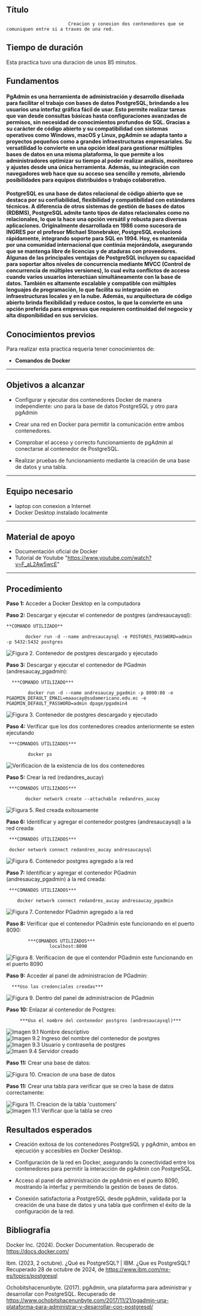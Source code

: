 

## Título
                           Creacion y conexion dos contenedores que se comuniquen entre si a traves de una red.

## Tiempo de duración
Esta practica tuvo una duracion de unos 85 minutos.

## Fundamentos
 #### PgAdmin es una herramienta de administración y desarrollo diseñada para facilitar el trabajo con bases de datos PostgreSQL, brindando a los usuarios una interfaz gráfica fácil de usar. Esto permite realizar tareas que van desde consultas básicas hasta configuraciones avanzadas de permisos, sin necesidad de conocimientos profundos de SQL. Gracias a su carácter de código abierto y su compatibilidad con sistemas operativos como Windows, macOS y Linux, pgAdmin se adapta tanto a proyectos pequeños como a grandes infraestructuras empresariales. Su versatilidad lo convierte en una opción ideal para gestionar múltiples bases de datos en una misma plataforma, lo que permite a los administradores optimizar su tiempo al poder realizar análisis, monitoreo y ajustes desde una única herramienta. Además, su integración con navegadores web hace que su acceso sea sencillo y remoto, abriendo posibilidades para equipos distribuidos o trabajo colaborativo.

#### PostgreSQL es una base de datos relacional de código abierto que se destaca por su confiabilidad, flexibilidad y compatibilidad con estándares técnicos. A diferencia de otros sistemas de gestión de bases de datos (RDBMS), PostgreSQL admite tanto tipos de datos relacionales como no relacionales, lo que la hace una opción versátil y robusta para diversas aplicaciones.                                                                                                                                                                                                                                                                        Originalmente desarrollada en 1986 como sucesora de INGRES por el profesor Michael Stonebraker, PostgreSQL evolucionó rápidamente, integrando soporte para SQL en 1994. Hoy, es mantenida por una comunidad internacional que continúa mejorándola, asegurando que se mantenga libre de licencias y de ataduras con proveedores.                                                                                                                                                                                                                                                                                    Algunas de las principales ventajas de PostgreSQL incluyen su capacidad para soportar altos niveles de concurrencia mediante MVCC (Control de concurrencia de múltiples versiones), lo cual evita conflictos de acceso cuando varios usuarios interactúan simultáneamente con la base de datos. También es altamente escalable y compatible con múltiples lenguajes de programación, lo que facilita su integración en infraestructuras locales y en la nube. Además, su arquitectura de código abierto brinda flexibilidad y reduce costos, lo que la convierte en una opción preferida para empresas que requieren continuidad del negocio y alta disponibilidad en sus servicios.

## Conocimientos previos
Para realizar esta practica requeria tener conocimientos de:

- **Comandos de Docker**


---

##  Objetivos a alcanzar
- Configurar y ejecutar dos contenedores Docker de manera independiente: uno para la base de datos PostgreSQL y otro para pgAdmin 

- Crear una red  en Docker para permitir la comunicación entre ambos contenedores.

- Comprobar el acceso y correcto funcionamiento de pgAdmin al conectarse al contenedor de PostgreSQL.

- Realizar pruebas de funcionamiento mediante la creación de una base de datos y una tabla.



---

## Equipo necesario
- laptop con conexion a Internet
- Docker Desktop instalado localmente 


---

## Material de apoyo
- Documentación oficial de Docker 
- Tutorial de Youtube "https://www.youtube.com/watch?v=F_aL2Aw5wcE"

---

## Procedimiento

**Paso 1:** Acceder a Docker Desktop en la computadora





**Paso 2:** Descargar y ejecutar el contenedor de postgres (andresaucaysql):

    **COMANDO UTILIZADO**

           docker run -d --name andresaucaysql -e POSTGRES_PASSWORD=admin  -p 5432:5432 postgres

![Figura 2.  Contenedor de postgres descargado y ejecutado](Figura2.png)
                                                                                             

**Paso 3:**  Descargar y ejecutar el contenedor de PGadmin (andresaucay_pgadmin):

      ***COMANDO UTILIZADO***

            docker run -d --name andresaucay_pgadmin -p 8090:80 -e PGADMIN_DEFAULT_EMAIL=maaucay@sudamericano.edu.ec -e PGADMIN_DEFAULT_PASSWORD=admin dpage/pgadmin4

![Figura 3. Contenedor de postgres descargado y ejecutado  ](Figura3.png)
                                                                                             

**Paso 4:** Verificar que los dos contenedores creados anteriormente se esten ejecutando

     ***COMANDOS UTILIZADOS***
           
            docker ps

![Verificacion de la existencia de los dos contenedores](Figura4.png)
                                                                                                         


**Paso 5:** Crear la red (redandres_aucay)

     ***COMANDOS UTILIZADOS***

           docker network create --attachable redandres_aucay

![Figura 5.  Red creada exitosamente](Figura5.png)
                                                                                             

**Paso 6:** Identificar y agregar el contenedor postgres (andresaucaysql) a la red creada:
 
     ***COMANDOS UTILIZADOS***
     
     docker network connect redandres_aucay andresaucaysql

![Figura 6.  Contenedor postgres agregado a la red](Figura6.png)
                                                                                                        

**Paso 7:** Identificar y agregar el contenedor PGadmin (andresaucay_pgadmin) a la red creada:
 
     ***COMANDOS UTILIZADOS***
     
        docker network connect redandres_aucay andresaucay_pgadmin

![Figura 7.  Contenedor PGadmin agregado a la red](Figura7.png)

                                                                                                                        
**Paso 8:** Verificar que el contenedor PGadmin este funcionando en el puerto 8090:

            ***COMANDOS UTILIZADOS***
                    localhost:8090

![Figura 8.  Verificacion de que el contendor PGadmin este funcionando en el puerto 8090](Figura8.png)

                                                                                              

**Paso 9:** Acceder al panel de administracion de PGadmin:

      ***Uso las credenciales creadas***

![Figura 9. Dentro del panel de administracion de PGadmin](Figura9.png)

                                                                                             

**Paso 10:** Enlazar al contenedor de Postgres:

         ***Uso el nombre del contenedor postgres (andresaucaysql)***

![Imagen 9.1 Nombre descriptivo](Imagen9.1.png)
![Imagen 9.2  Ingreso del nombre del contenedor de postgres](Imagen9.2.png)
![Imagen 9.3 Usuario y contraseña de postgres](Imagen9.3.png)
![Imaen 9.4 Servidor creado](Imagen9.4.png)


                                                                                             

**Paso 11:** Crear una base de datos:

![Figura 10.  Creacion de una base de datos](Figura10.png)

                                                                                                            


**Paso 11:** Crear una tabla para verificar que se creo la base de datos correctamente:

![Figura 11. Creacion de la tabla 'customers'](Figura11.png)
![Imagen 11.1 Verificar que la tabla se creo](Imagen11.1.png)


                                                                                                            

## Resultados esperados 
- Creación exitosa de los contenedores PostgreSQL y pgAdmin, ambos en ejecución y accesibles en Docker Desktop.

- Configuración de la red  en Docker, asegurando la conectividad entre los contenedores para permitir la interacción de pgAdmin con PostgreSQL.

- Acceso al panel de administración de pgAdmin en el puerto 8090, mostrando la interfaz y permitiendo la gestión de bases de datos.

- Conexión satisfactoria a PostgreSQL desde pgAdmin, validada por la creación de una base de datos y una tabla que confirmen el éxito de la configuración de la red.




## Bibliografia 
   Docker Inc. (2024). Docker Documentation. Recuperado de https://docs.docker.com/

   Ibm. (2023, 2 octubre). ¿Qué es PostgreSQL?  | IBM. ¿Que es PostgreSQL? Recuperado 28 de octubre de 2024, de https://www.ibm.com/mx-es/topics/postgresql

   Ochobitshacenunbyte. (2017). pgAdmin, una plataforma para administrar y desarrollar con PostgreSQL. Recuperado de https://www.ochobitshacenunbyte.com/2017/11/21/pgadmin-una-plataforma-para-administrar-y-desarrollar-con-postgresql/